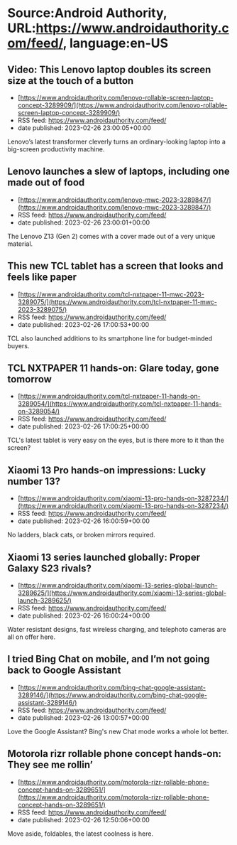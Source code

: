 # Source:Android Authority, URL:https://www.androidauthority.com/feed/, language:en-US

## Video: This Lenovo laptop doubles its screen size at the touch of a button
 - [https://www.androidauthority.com/lenovo-rollable-screen-laptop-concept-3289909/](https://www.androidauthority.com/lenovo-rollable-screen-laptop-concept-3289909/)
 - RSS feed: https://www.androidauthority.com/feed/
 - date published: 2023-02-26 23:00:05+00:00

Lenovo’s latest transformer cleverly turns an ordinary-looking laptop into a big-screen productivity machine.

## Lenovo launches a slew of laptops, including one made out of food
 - [https://www.androidauthority.com/lenovo-mwc-2023-3289847/](https://www.androidauthority.com/lenovo-mwc-2023-3289847/)
 - RSS feed: https://www.androidauthority.com/feed/
 - date published: 2023-02-26 23:00:01+00:00

The Lenovo Z13 (Gen 2) comes with a cover made out of a very unique material.

## This new TCL tablet has a screen that looks and feels like paper
 - [https://www.androidauthority.com/tcl-nxtpaper-11-mwc-2023-3289075/](https://www.androidauthority.com/tcl-nxtpaper-11-mwc-2023-3289075/)
 - RSS feed: https://www.androidauthority.com/feed/
 - date published: 2023-02-26 17:00:53+00:00

TCL also launched additions to its smartphone line for budget-minded buyers.

## TCL NXTPAPER 11 hands-on: Glare today, gone tomorrow
 - [https://www.androidauthority.com/tcl-nxtpaper-11-hands-on-3289054/](https://www.androidauthority.com/tcl-nxtpaper-11-hands-on-3289054/)
 - RSS feed: https://www.androidauthority.com/feed/
 - date published: 2023-02-26 17:00:25+00:00

TCL's latest tablet is very easy on the eyes, but is there more to it than the screen?

## Xiaomi 13 Pro hands-on impressions: Lucky number 13?
 - [https://www.androidauthority.com/xiaomi-13-pro-hands-on-3287234/](https://www.androidauthority.com/xiaomi-13-pro-hands-on-3287234/)
 - RSS feed: https://www.androidauthority.com/feed/
 - date published: 2023-02-26 16:00:59+00:00

No ladders, black cats, or broken mirrors required.

## Xiaomi 13 series launched globally: Proper Galaxy S23 rivals?
 - [https://www.androidauthority.com/xiaomi-13-series-global-launch-3289625/](https://www.androidauthority.com/xiaomi-13-series-global-launch-3289625/)
 - RSS feed: https://www.androidauthority.com/feed/
 - date published: 2023-02-26 16:00:24+00:00

Water resistant designs, fast wireless charging, and telephoto cameras are all on offer here.

## I tried Bing Chat on mobile, and I’m not going back to Google Assistant
 - [https://www.androidauthority.com/bing-chat-google-assistant-3289146/](https://www.androidauthority.com/bing-chat-google-assistant-3289146/)
 - RSS feed: https://www.androidauthority.com/feed/
 - date published: 2023-02-26 13:00:57+00:00

Love the Google Assistant? Bing's new Chat mode works a whole lot better.

## Motorola rizr rollable phone concept hands-on: They see me rollin’
 - [https://www.androidauthority.com/motorola-rizr-rollable-phone-concept-hands-on-3289651/](https://www.androidauthority.com/motorola-rizr-rollable-phone-concept-hands-on-3289651/)
 - RSS feed: https://www.androidauthority.com/feed/
 - date published: 2023-02-26 12:50:06+00:00

Move aside, foldables, the latest coolness is here.

